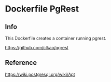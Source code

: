 # Dockerfile PgRest

## Info

This Dockerfile creates a container running pgrest.

https://github.com/clkao/pgrest

## Reference

https://wiki.postgresql.org/wiki/Apt
